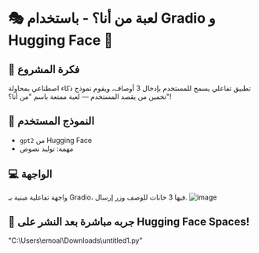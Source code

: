# 🎭 لعبة من أنا؟ - باستخدام Gradio و Hugging Face 🤗

## 📌 فكرة المشروع

تطبيق تفاعلي يسمح للمستخدم بإدخال 3 أوصاف، ويقوم نموذج ذكاء اصطناعي بمحاولة تخمين من يقصد المستخدم — لعبة ممتعة باسم "من أنا؟"!

## 🤖 النموذج المستخدم

- `gpt2` من Hugging Face
- مهمة: توليد نصوص

## 💻 الواجهة

واجهة تفاعلية مبنية بـ Gradio، فيها 3 خانات للوصف وزر إرسال.
![image](https://github.com/user-attachments/assets/4ea1ed2d-c402-4c5e-8fc7-073bd0812e69)


## 🚀 جربه مباشرة بعد النشر على Hugging Face Spaces!
"C:\Users\emoal\Downloads\untitled1.py"

